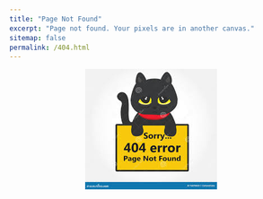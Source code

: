 ```yaml
---
title: "Page Not Found"
excerpt: "Page not found. Your pixels are in another canvas."
sitemap: false
permalink: /404.html
---
```


<img src="../images/404error.jpg">
<style>
    img {  
        display : block;
        margin : auto;
    }
</style>
